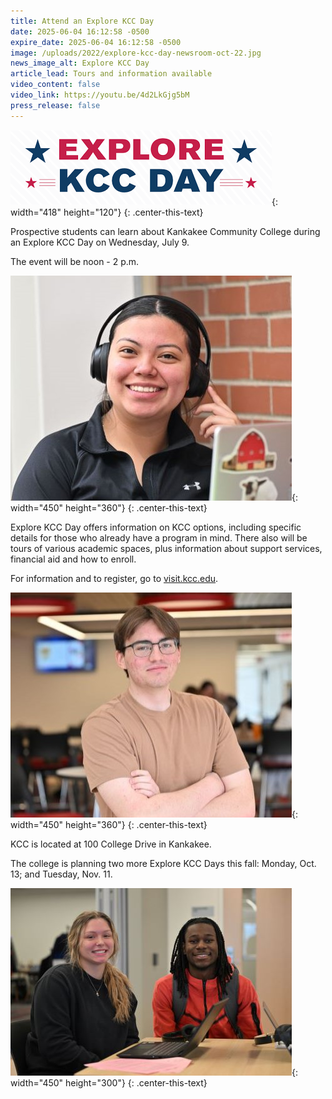 ```yaml
---
title: Attend an Explore KCC Day
date: 2025-06-04 16:12:58 -0500
expire_date: 2025-06-04 16:12:58 -0500
image: /uploads/2022/explore-kcc-day-newsroom-oct-22.jpg
news_image_alt: Explore KCC Day
article_lead: Tours and information available
video_content: false
video_link: https://youtu.be/4d2LkGjg5bM
press_release: false
---
```

![Explore KCC Day](/uploads/2022/explorekccday.png "Explore KCC Day"){: width="418" height="120"}
{: .center-this-text}

Prospective students can learn about Kankakee Community College during an Explore KCC Day on Wednesday, July 9.

The event will be noon - 2 p.m.

![KCC student Nuvnni Concha](/uploads/2023/nuvnniconcha-450x360.jpg "KCC student Nuvnni Concha"){: width="450" height="360"}
{: .center-this-text}

Explore KCC Day offers information on KCC options, including specific details for those who already have a program in mind. There also will be tours of various academic spaces, plus information about support services, financial aid and how to enroll.

For information and to register, go to [visit.kcc.edu](http://visit.kcc.edu).

![KCC student Dylan Miller](/uploads/2023/dylanmiller-450x360.jpg "KCC student Dylan Miller"){: width="450" height="360"}
{: .center-this-text}

KCC is located at 100 College Drive in Kankakee.

The college is planning two more Explore KCC Days this fall: Monday, Oct. 13; and Tuesday, Nov. 11.

![KCC students Johnetta Whitmire (left) and Khylan McKinnie (right)](/uploads/2023/johnettawhitmire-khylanmckennie-450x300.jpg "KCC students Johnetta Whitmire &#40;left&#41; and Khylan McKinnie &#40;right&#41;"){: width="450" height="300"}
{: .center-this-text}